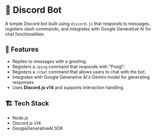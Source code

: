 # 🚀 Discord Bot  

A simple Discord bot built using `discord.js` that responds to messages, registers slash commands, and integrates with Google Generative AI for chat functionalities.

## 📌 Features
- Replies to messages with a greeting.
- Registers a `/ping` command that responds with "Pong!".
- Registers a `/chat` command that allows users to chat with the bot.
- Integrates with Google Generative AI's Gemini model for generating responses.
- Uses **Discord.js v14** and supports interaction handling.

## 🏗️ Tech Stack
- Node.js
- Discord.js v14
- GoogleGenerativeAI SDK

